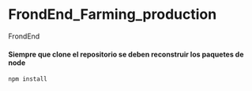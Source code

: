 # FrondEnd_Farming_production
FrondEnd 


#### Siempre que clone el repositorio se deben reconstruir los paquetes de node

`````` 
npm install
